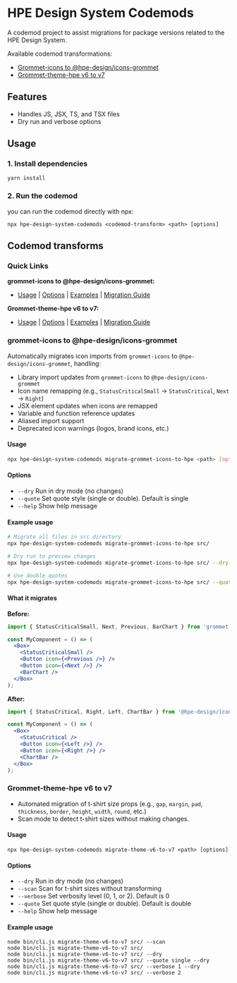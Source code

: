 # HPE Design System Codemods

A codemod project to assist migrations for package versions related to the HPE Design System.

Available codemod transformations:

- [Grommet-icons to @hpe-design/icons-grommet](#grommet-icons-to-hpe-designicons-grommet)
- [Grommet-theme-hpe v6 to v7](#grommet-theme-hpe-v6-to-v7)

## Features

- Handles JS, JSX, TS, and TSX files
- Dry run and verbose options

## Usage

### 1. Install dependencies

```
yarn install
```

### 2. Run the codemod

you can run the codemod directly with npx:

```
npx hpe-design-system-codemods <codemod-transform> <path> [options]
```

## Codemod transforms

### Quick Links

**grommet-icons to @hpe-design/icons-grommet:**
- [Usage](#usage-1) | [Options](#options-1) | [Examples](#example-usage-1) | [Migration Guide](migration_guides/GROMMET_ICONS_TO_HPE.md)

**Grommet-theme-hpe v6 to v7:**
- [Usage](#usage-2) | [Options](#options-2) | [Examples](#example-usage-2) | [Migration Guide](migration_guides/MIGRATE_THEME_V6_TO_V7.md)

### grommet-icons to @hpe-design/icons-grommet

Automatically migrates icon imports from `grommet-icons` to `@hpe-design/icons-grommet`, handling:

- Library import updates from `grommet-icons` to `@hpe-design/icons-grommet`
- Icon name remapping (e.g., `StatusCriticalSmall` → `StatusCritical`, `Next` → `Right`)
- JSX element updates when icons are remapped
- Variable and function reference updates
- Aliased import support
- Deprecated icon warnings (logos, brand icons, etc.)

#### Usage

```bash
npx hpe-design-system-codemods migrate-grommet-icons-to-hpe <path> [options]
```

#### Options

- `--dry` Run in dry mode (no changes)
- `--quote` Set quote style (single or double). Default is single
- `--help` Show help message

#### Example usage

```bash
# Migrate all files in src directory
npx hpe-design-system-codemods migrate-grommet-icons-to-hpe src/

# Dry run to preview changes
npx hpe-design-system-codemods migrate-grommet-icons-to-hpe src/ --dry

# Use double quotes
npx hpe-design-system-codemods migrate-grommet-icons-to-hpe src/ --quote double
```

#### What it migrates

**Before:**
```jsx
import { StatusCriticalSmall, Next, Previous, BarChart } from 'grommet-icons';

const MyComponent = () => (
  <Box>
    <StatusCriticalSmall />
    <Button icon={<Previous />} />
    <Button icon={<Next />} />
    <BarChart />
  </Box>
);
```

**After:**
```jsx
import { StatusCritical, Right, Left, ChartBar } from '@hpe-design/icons-grommet';

const MyComponent = () => (
  <Box>
    <StatusCritical />
    <Button icon={<Left />} />
    <Button icon={<Right />} />
    <ChartBar />
  </Box>
);
```

### Grommet-theme-hpe v6 to v7

- Automated migration of t-shirt size props (e.g., `gap`, `margin`, `pad`, `thickness`, `border`, `height`, `width`, `round`, etc.)
- Scan mode to detect t-shirt sizes without making changes.

#### Usage

```
npx hpe-design-system-codemods migrate-theme-v6-to-v7 <path> [options]
```

#### Options

- `--dry` Run in dry mode (no changes)
- `--scan` Scan for t-shirt sizes without transforming
- `--verbose` Set verbosity level (0, 1, or 2). Default is 0
- `--quote` Set quote style (single or double). Default is double
- `--help` Show help message

#### Example usage

```
node bin/cli.js migrate-theme-v6-to-v7 src/ --scan
node bin/cli.js migrate-theme-v6-to-v7 src/
node bin/cli.js migrate-theme-v6-to-v7 src/ --dry
node bin/cli.js migrate-theme-v6-to-v7 src/ --quote single --dry
node bin/cli.js migrate-theme-v6-to-v7 src/ --verbose 1 --dry
node bin/cli.js migrate-theme-v6-to-v7 src/ --verbose 2
```

